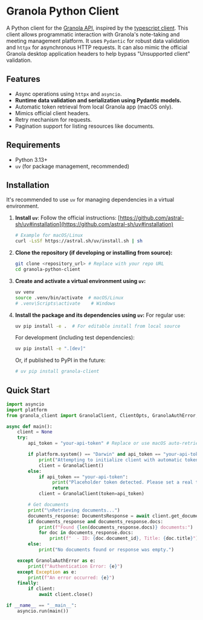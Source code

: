 # Granola Python Client

A Python client for the [Granola API](https://granola.ai/), inspired by the [typescript client](https://github.com/mikedemarais/granola-ts-client/tree/master). This client allows programmatic interaction with Granola's note-taking and meeting management platform. It uses `Pydantic` for robust data validation and `httpx` for asynchronous HTTP requests. It can also mimic the official Granola desktop application headers to help bypass "Unsupported client" validation.

## Features

*   Async operations using `httpx` and `asyncio`.
*   **Runtime data validation and serialization using Pydantic models.**
*   Automatic token retrieval from local Granola app (macOS only).
*   Mimics official client headers.
*   Retry mechanism for requests.
*   Pagination support for listing resources like documents.

## Requirements

*   Python 3.13+
*   `uv` (for package management, recommended)

## Installation

It's recommended to use `uv` for managing dependencies in a virtual environment.

1.  **Install `uv`**:
    Follow the official instructions: [https://github.com/astral-sh/uv#installation](https://github.com/astral-sh/uv#installation)
    ```bash
    # Example for macOS/Linux
    curl -LsSf https://astral.sh/uv/install.sh | sh
    ```

2.  **Clone the repository (if developing or installing from source):**
    ```bash
    git clone <repository_url> # Replace with your repo URL
    cd granola-python-client
    ```

3.  **Create and activate a virtual environment using `uv`:**
    ```bash
    uv venv
    source .venv/bin/activate  # macOS/Linux
    # .venv\Scripts\activate    # Windows
    ```

4.  **Install the package and its dependencies using `uv`:**
    For regular use:
    ```bash
    uv pip install -e .  # For editable install from local source
    ```
    For development (including test dependencies):
    ```bash
    uv pip install -e ".[dev]"
    ```
    Or, if published to PyPI in the future:
    ```bash
    # uv pip install granola-client
    ```

## Quick Start
```python
import asyncio
import platform
from granola_client import GranolaClient, ClientOpts, GranolaAuthError, DocumentsResponse

async def main():
    client = None
    try:
        api_token = "your-api-token" # Replace or use macOS auto-retrieval

        if platform.system() == "Darwin" and api_token == "your-api-token":
            print("Attempting to initialize client with automatic token retrieval (macOS)...")
            client = GranolaClient()
        else:
            if api_token == "your-api-token":
                 print("Placeholder token detected. Please set a real token or run on macOS for auto-retrieval.")
                 return
            client = GranolaClient(token=api_token)

        # Get documents
        print("\nRetrieving documents...")
        documents_response: DocumentsResponse = await client.get_documents()
        if documents_response and documents_response.docs:
            print(f"Found {len(documents_response.docs)} documents:")
            for doc in documents_response.docs:
                print(f"  - ID: {doc.document_id}, Title: {doc.title}")
        else:
            print("No documents found or response was empty.")

    except GranolaAuthError as e:
        print(f"Authentication Error: {e}")
    except Exception as e:
        print(f"An error occurred: {e}")
    finally:
        if client:
            await client.close()

if __name__ == "__main__":
    asyncio.run(main())
